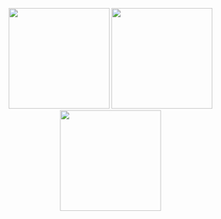 <!--
**ohsuz/ohsuz** is a ✨ _special_ ✨ repository because its `README.md` (this file) appears on your GitHub profile.

Here are some ideas to get you started:

- 🔭 I’m currently working on ...
- 🌱 I’m currently learning ...
- 👯 I’m looking to collaborate on ...
- 🤔 I’m looking for help with ...
- 💬 Ask me about ...
- 📫 How to reach me: ...
- 😄 Pronouns: ...
- ⚡ Fun fact: ...
-->

<p align="center">
  <img src="https://user-images.githubusercontent.com/59340911/102986948-f4b4ef80-4554-11eb-8bbb-9beb114edc00.gif" width="200" height="200">
  <img src="https://media.giphy.com/media/nTFwqpxf8N4djrXin6/giphy.gif" height="200">
  <img src="https://user-images.githubusercontent.com/59340911/102986394-15307a00-4554-11eb-8fba-9fca00947a62.gif" width="200" height="200">
</p>
